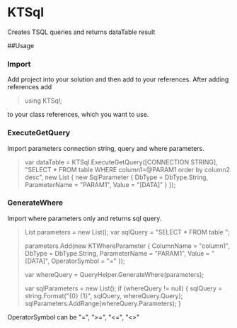 # KTSql

Creates TSQL queries and returns dataTable result

##Usage

### Import

Add project into your solution and then add to your references. After adding references add

> using KTSql;

to your class references, which you want to use.


### ExecuteGetQuery

Import parameters connection string, query and where parameters.

> var dataTable = KTSql.ExecuteGetQuery([CONNECTION STRING], "SELECT * FROM table WHERE column1=@PARAM1 order by column2 desc", new List<SqlParameter>
>            {
>                new SqlParameter { DbType = DbType.String, ParameterName = "PARAM1", Value = "[DATA]" }
>            });


### GenerateWhere

Import where parameters only and returns sql query.

> List<KTWhereParameter> parameters = new List<KTWhereParameter>();
> var sqlQuery = "SELECT * FROM table ";
>
>	parameters.Add(new KTWhereParameter
>	{
>	    ColumnName = "column1",
>	    DbType = DbType.String,
>	    ParameterName = "PARAM1",
>	    Value = "[DATA]",
>	    OperatorSymbol = "="
>	});
>
>   var whereQuery = QueryHelper.GenerateWhere(parameters);
>
>   var sqlParameters = new List<SqlParameter>();
>   if (whereQuery != null)
>    {
>       sqlQuery = string.Format("{0} {1}", sqlQuery, whereQuery.Query);
>       sqlParameters.AddRange(whereQuery.Parameters);
>   }

OperatorSymbol can be "=", ">=", "<=", "<>"